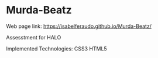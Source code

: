 # Murda-Beatz
Web page link: https://isabelferaudo.github.io/Murda-Beatz/

Assesstment for HALO

Implemented Technologies:
CSS3
HTML5
